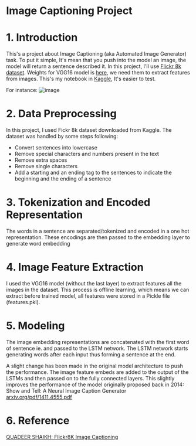 # Image Captioning Project
# 1. Introduction
This's a project about Image Captioning (aka Automated Image Generator) task. To put it simple, It's mean that you push into the model an image, the model will return a sentence described it. 
In this project, I'll use [Flickr 8k dataset](https://www.kaggle.com/datasets/adityajn105/flickr8k). Weights for VGG16 model is [here](https://github.com/fchollet/deep-learning-models/releases/download/v0.1/vgg16_weights_tf_dim_ordering_tf_kernels.h5), we need them to extract features from images. This's my notebook in [Kaggle](https://www.kaggle.com/code/biminhc/image-captioning-and-inference/notebook), It's easier to test.

For instance:
![image](https://miro.medium.com/max/1400/1*6BFOIdSHlk24Z3DFEakvnQ.png)

# 2. Data Preprocessing
In this project, I used Fickr 8k dataset downloaded from Kaggle. The dataset was handled by some steps following:
* Convert sentences into lowercase
* Remove special characters and numbers present in the text
* Remove extra spaces
* Remove single characters
* Add a starting and an ending tag to the sentences to indicate the beginning and the ending of a sentence

# 3. Tokenization and Encoded Representation
The words in a sentence are separated/tokenized and encoded in a one hot representation. These encodings are then passed to the embedding layer to generate word embedding

# 4. Image Feature Extraction
I used the VGG16 model (without the last layer) to extract features all the images in the dataset. 
This process is offline learning, which means we can extract before trained model, all features were stored in a Pickle file (features.pkl).

# 5. Modeling
The image embedding representations are concatenated with the first word of sentence ie. <starseq> and passed to the LSTM network.
The LSTM network starts generating words after each input thus forming a sentence at the end. <br />


A slight change has been made in the original model architecture to push the performance. The image feature embeds are added to the output of the LSTMs and then passed on to the fully connected layers.
This slightly improves the performance of the model originally proposed back in 2014: Show and Tell: A Neural Image Caption Generator [arxiv.org/pdf/1411.4555.pdf](arxiv.org/pdf/1411.4555.pdf)



# 6. Reference
[QUADEER SHAIKH: Flickr8K Image Captioning](https://github.com/quadeer15sh/Flickr8K-Image-Captioning/blob/a3e31d345d5260980a653245c07e492bd4cdfb06/flickr8k-image-captioning-using-cnns-lstms.ipynb)


